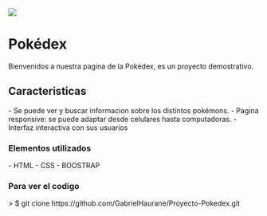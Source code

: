 
<img src="[def]"> 

 <h1> Pokédex </h1>
<p>
Bienvenidos a nuestra pagina de la Pokédex, es un proyecto demostrativo.
</p>
<h2> Caracteristicas </h2>
- Se puede ver y buscar informacion sobre los distintos pokémons.
- Pagina responsive: se puede adaptar desde celulares hasta computadoras.
- Interfaz interactiva con sus usuarios
<h3>Elementos utilizados</h3> 
- HTML 
- CSS 
- BOOSTRAP
<h3>Para ver el codigo</h3> 
> $ git clone https://github.com/GabrielHaurane/Proyecto-Pokedex.git




[def]: /img/pokeball.png
